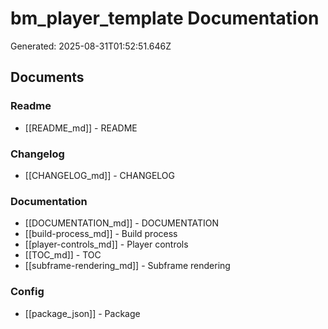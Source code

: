 # bm_player_template Documentation

Generated: 2025-08-31T01:52:51.646Z

## Documents

### Readme

- [[README_md]] - README

### Changelog

- [[CHANGELOG_md]] - CHANGELOG

### Documentation

- [[DOCUMENTATION_md]] - DOCUMENTATION
- [[build-process_md]] - Build process
- [[player-controls_md]] - Player controls
- [[TOC_md]] - TOC
- [[subframe-rendering_md]] - Subframe rendering

### Config

- [[package_json]] - Package

